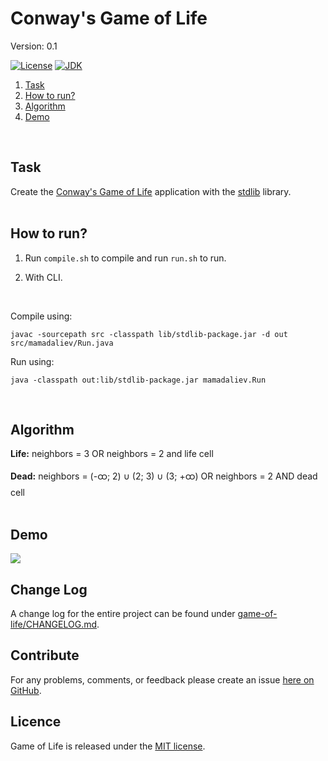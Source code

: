 # Conway's Game of Life
Version: 0.1<br>

[![License](https://img.shields.io/badge/license-MIT-brightgreen.svg)](https://mit-license.org/)
[![JDK](https://img.shields.io/badge/JDK-%3E%3D%201.8-d36e6e.svg?style=flat-circle)](https://docs.oracle.com/javase/8/docs/)
<br>

1. [Task](#task)
2. [How to run?](#how-to-run)
3. [Algorithm](#algorithm)
4. [Demo](#demo)
<br>

## Task
Create the [Conway's Game of Life](https://en.wikipedia.org/wiki/Conway%27s_Game_of_Life) application with the [stdlib](https://introcs.cs.princeton.edu/java/stdlib/) library.
<br>
<br>

## How to run?
1. Run ``compile.sh`` to compile and run ``run.sh`` to run.

2. With CLI.
<br>

Compile using:
```
javac -sourcepath src -classpath lib/stdlib-package.jar -d out src/mamadaliev/Run.java
```

Run using:
```
java -classpath out:lib/stdlib-package.jar mamadaliev.Run
```
<br>

## Algorithm
<b>Life:</b>
neighbors = 3 OR neighbors = 2 and life cell

<b>Dead:</b>
neighbors = (-ထ; 2) ∪ (2; 3) ∪ (3; +ထ) OR neighbors = 2 AND dead cell
<br>
<br>

## Demo
<img src="https://i.ibb.co/S5xhXmG/gol.gif">
<br>

## Change Log
A change log for the entire project can be found under [game-of-life/CHANGELOG.md](https://github.com/mamadaliev/game-of-life/blob/master/CHANGELOG.md).
<br>

## Contribute
For any problems, comments, or feedback please create an issue [here on GitHub](https://github.com/mamadaliev/game-of-life/issues).
<br>

## Licence
Game of Life is released under the [MIT license](https://en.wikipedia.org/wiki/MIT_License).
